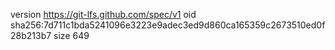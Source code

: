 version https://git-lfs.github.com/spec/v1
oid sha256:7d711c1bda5241096e3223e9adec3ed9d860ca165359c2673510ed0f28b213b7
size 649
